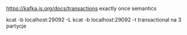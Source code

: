 https://kafka.js.org/docs/transactions
exactly once semantics


kcat -b localhost:29092 -L
kcat -b localhost:29092 -t transactional
na 3 partycje
